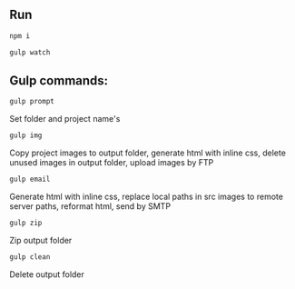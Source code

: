 ## Run

```sh
npm i

gulp watch

```


## Gulp commands:

```sh
gulp prompt

```
Set folder and project name's



```sh
gulp img

```
Copy project images to output folder, generate html with inline css, delete unused images in output folder, upload images by FTP



```sh
gulp email

```
Generate html with inline css, replace local paths in src images to remote server paths, reformat html, send by SMTP



```sh
gulp zip

```
Zip output folder



```sh
gulp clean

```
Delete output folder





